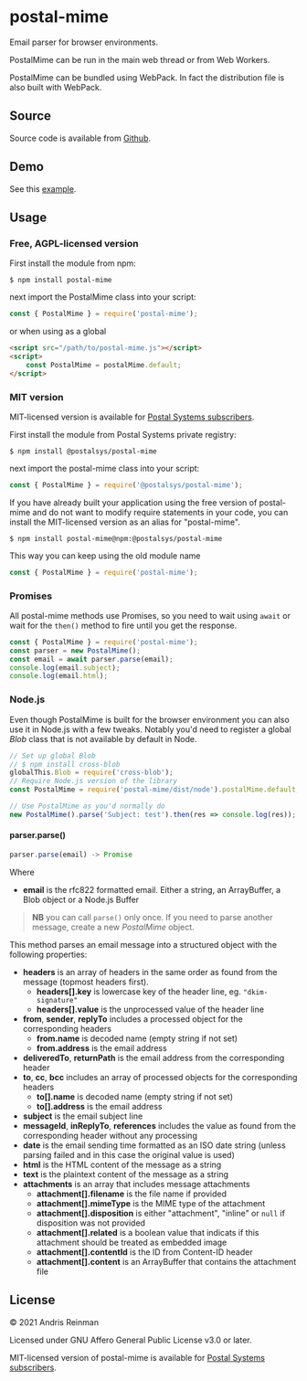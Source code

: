 # postal-mime

Email parser for browser environments.

PostalMime can be run in the main web thread or from Web Workers.

PostalMime can be bundled using WebPack. In fact the distribution file is also built with WebPack.

## Source

Source code is available from [Github](https://github.com/postalsys/postal-mime).

## Demo

See this [example](https://kreata.ee/postal-mime/example/).

## Usage

### Free, AGPL-licensed version

First install the module from npm:

```
$ npm install postal-mime
```

next import the PostalMime class into your script:

```js
const { PostalMime } = require('postal-mime');
```

or when using as a global

```html
<script src="/path/to/postal-mime.js"></script>
<script>
    const PostalMime = postalMime.default;
</script>
```

### MIT version

MIT-licensed version is available for [Postal Systems subscribers](https://postalsys.com/).

First install the module from Postal Systems private registry:

```
$ npm install @postalsys/postal-mime
```

next import the postal-mime class into your script:

```js
const { PostalMime } = require('@postalsys/postal-mime');
```

If you have already built your application using the free version of postal-mime and do not want to modify require statements in your code, you can install the MIT-licensed version as an alias for "postal-mime".

```
$ npm install postal-mime@npm:@postalsys/postal-mime
```

This way you can keep using the old module name

```js
const { PostalMime } = require('postal-mime');
```

### Promises

All postal-mime methods use Promises, so you need to wait using `await` or wait for the `then()` method to fire until you get the response.

```js
const { PostalMime } = require('postal-mime');
const parser = new PostalMime();
const email = await parser.parse(email);
console.log(email.subject);
console.log(email.html);
```

### Node.js

Even though PostalMime is built for the browser environment you can also use it in Node.js with a few tweaks. Notably you'd need to register a global _Blob_ class that is not available by default in Node.

```js
// Set up global Blob
// $ npm install cross-blob
globalThis.Blob = require('cross-blob');
// Require Node.js version of the library
const PostalMime = require('postal-mime/dist/node').postalMime.default;

// Use PostalMime as you'd normally do
new PostalMime().parse('Subject: test').then(res => console.log(res));
```

#### parser.parse()

```js
parser.parse(email) -> Promise
```

Where

-   **email** is the rfc822 formatted email. Either a string, an ArrayBuffer, a Blob object or a Node.js Buffer

> **NB** you can call `parse()` only once. If you need to parse another message, create a new _PostalMime_ object.

This method parses an email message into a structured object with the following properties:

-   **headers** is an array of headers in the same order as found from the message (topmost headers first).
    -   **headers[].key** is lowercase key of the header line, eg. `"dkim-signature"`
    -   **headers[].value** is the unprocessed value of the header line
-   **from**, **sender**, **replyTo** includes a processed object for the corresponding headers
    -   **from.name** is decoded name (empty string if not set)
    -   **from.address** is the email address
-   **deliveredTo**, **returnPath** is the email address from the corresponding header
-   **to**, **cc**, **bcc** includes an array of processed objects for the corresponding headers
    -   **to[].name** is decoded name (empty string if not set)
    -   **to[].address** is the email address
-   **subject** is the email subject line
-   **messageId**, **inReplyTo**, **references** includes the value as found from the corresponding header without any processing
-   **date** is the email sending time formatted as an ISO date string (unless parsing failed and in this case the original value is used)
-   **html** is the HTML content of the message as a string
-   **text** is the plaintext content of the message as a string
-   **attachments** is an array that includes message attachments
    -   **attachment[].filename** is the file name if provided
    -   **attachment[].mimeType** is the MIME type of the attachment
    -   **attachment[].disposition** is either "attachment", "inline" or `null` if disposition was not provided
    -   **attachment[].related** is a boolean value that indicats if this attachment should be treated as embedded image
    -   **attachment[].contentId** is the ID from Content-ID header
    -   **attachment[].content** is an ArrayBuffer that contains the attachment file

## License

&copy; 2021 Andris Reinman

Licensed under GNU Affero General Public License v3.0 or later.

MIT-licensed version of postal-mime is available for [Postal Systems subscribers](https://postalsys.com/).
